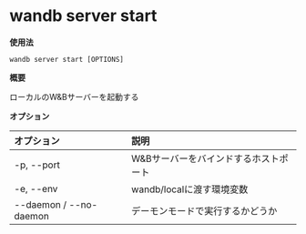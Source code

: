 
# wandb server start

**使用法**

`wandb server start [OPTIONS]`

**概要**

ローカルのW&Bサーバーを起動する

**オプション**

| **オプション** | **説明** |
| :--- | :--- |
| -p, --port | W&Bサーバーをバインドするホストポート |
| -e, --env | wandb/localに渡す環境変数 |
| --daemon / --no-daemon | デーモンモードで実行するかどうか |